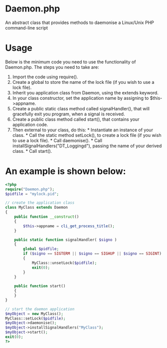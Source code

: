 # Daemon.php
An abstract class that provides methods to daemonise a Linux/Unix PHP command-line script

# Usage
Below is the minimum code you need to use the functionality of Daemon.php. The steps you need to take are:
1. Import the code using require().
2. Create a global to store the name of the lock file (if you wish to use a lock file).
3. Inherit you application class from Daemon, using the extends keyword.
4. In your class constructor, set the application name by assigning to $this->appname.
5. Create a public static class method called signalHandler(), that will gracefully exit you program, when a signal is received.
6. Create a public class method called start(), that contains your application code.
7. Then external to your class, do this:
        * Instantiate an instance of your class.
        * Call the static method setLock(), to create a lock file (if you wish to use a lock file).
        * Call daemonise().
        * Call installSignalHandlers("DT_Loggingd"), passing the name of your derived class.
        * Call start().

# An example is shown below:
```php
<?php
require("Daemon.php");
$pidfile = "mylock.pid";

// create the application class
class MyClass extends Daemon
{
    public function __construct()
    {
        $this->appname = cli_get_process_title();
    }

    public static function signalHandler( $signo )
    {
        global $pidfile;
        if ($signo == SIGTERM || $signo == SIGHUP || $signo == SIGINT)
        {
            MyClass::unsetLock($pidfile);
            exit(0);
        }
    }
    
    public function start()
    {
    }
}

// start the daemon application
$myObject = new MyClass();
MyClass::setLock($pidfile);
$myObject->daemonise();
$myObject->installSignalHandlers("MyClass");
$myObject->start();
exit(0);
?>
```

